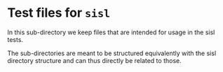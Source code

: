 Test files for `sisl`
=====================

In this sub-directory we keep files that are
intended for usage in the sisl tests.

The sub-directories are meant to be structured
equivalently with the sisl directory structure and
can thus directly be related to those.

